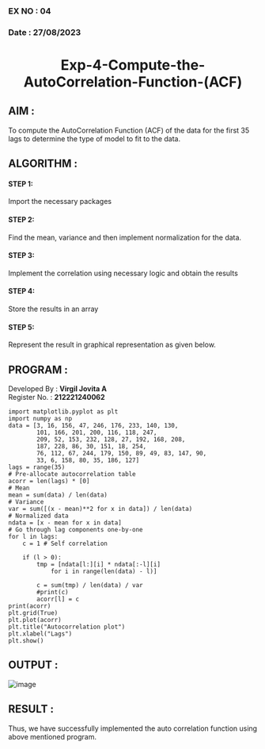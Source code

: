### EX NO : 04
### Date : 27/08/2023
# <p align="center">Exp-4-Compute-the-AutoCorrelation-Function-(ACF)</p>
## AIM :
To compute the AutoCorrelation Function (ACF) of the data for the first 35 lags to determine the type of model to fit to the data.
## ALGORITHM :
#### STEP 1: 
Import the necessary packages
#### STEP 2: 
Find the mean, variance and then implement normalization for the data.
#### STEP 3: 
Implement the correlation using necessary logic and obtain the results
#### STEP 4: 
Store the results in an array
#### STEP 5: 
Represent the result in graphical representation as given below.
## PROGRAM :
Developed By : **Virgil Jovita A**
</br>
Register No. : **212221240062**
```
import matplotlib.pyplot as plt
import numpy as np
data = [3, 16, 156, 47, 246, 176, 233, 140, 130,
        101, 166, 201, 200, 116, 118, 247,
        209, 52, 153, 232, 128, 27, 192, 168, 208,
        187, 228, 86, 30, 151, 18, 254,
        76, 112, 67, 244, 179, 150, 89, 49, 83, 147, 90,
        33, 6, 158, 80, 35, 186, 127]
lags = range(35)
# Pre-allocate autocorrelation table
acorr = len(lags) * [0]
# Mean
mean = sum(data) / len(data)
# Variance
var = sum([(x - mean)**2 for x in data]) / len(data)
# Normalized data
ndata = [x - mean for x in data]
# Go through lag components one-by-one
for l in lags:
    c = 1 # Self correlation

    if (l > 0):
        tmp = [ndata[l:][i] * ndata[:-l][i]
            for i in range(len(data) - l)]

        c = sum(tmp) / len(data) / var
        #print(c)
        acorr[l] = c
print(acorr)
plt.grid(True)
plt.plot(acorr)
plt.title("Autocorrelation plot")
plt.xlabel("Lags")
plt.show()
```
## OUTPUT :
![image](https://github.com/gpavithra673/Exp-4-Compute-the-AutoCorrelation-Function-ACF-/assets/93427264/0f66c181-7c72-4140-acd7-a8cbc95109d8)

## RESULT : 
Thus, we have successfully implemented the auto correlation function using above mentioned program.
